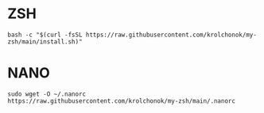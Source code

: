 # ZSH
`bash -c "$(curl -fsSL https://raw.githubusercontent.com/krolchonok/my-zsh/main/install.sh)"`


# NANO
`sudo wget -O ~/.nanorc https://raw.githubusercontent.com/krolchonok/my-zsh/main/.nanorc`
